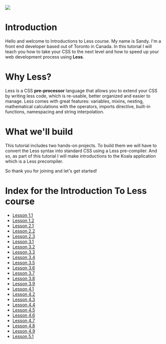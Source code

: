 ![](headers/1-1.jpg)
# Introduction

Hello and welcome to Introductions to Less course. My name is Sandy. I'm a front end developer based out of Toronto in Canada. In this tutorial I will teach you how to take your CSS to the next level and how to speed up your web development process using **Less**.

# Why Less?

Less is a CSS **pre-processor** language that allows you to extend your CSS by writing less code, which is re-usable, better organized and easier to manage. Less comes with great features: variables, mixins, nesting, mathematical calculations with the operators, imports directive, built-in functions, namespacing and string interpolation.

# What we'll build

This tutorial includes two hands-on projects. To build them we will have to convert the Less syntax into standard CSS using a Less pre-compiler. And so, as part of this tutorial I will make introductions to the Koala application which is a Less precompiler.

So thank you for joining and let's get started!

# Index for the Introduction To Less course

* [Lesson 1.1](Introduction_to_Less/lesson1.1.md)
* [Lesson 1.2](Introduction_to_Less/lesson1.2.md)
* [Lesson 2.1](Introduction_to_Less/lesson2.1.md)
* [Lesson 2.2](Introduction_to_Less/lesson2.2.md)
* [Lesson 2.3](Introduction_to_Less/lesson2.3.md)
* [Lesson 3.1](Introduction_to_Less/lesson3.1.md)
* [Lesson 3.2](Introduction_to_Less/lesson3.2.md)
* [Lesson 3.3](Introduction_to_Less/lesson3.3.md)
* [Lesson 3.4](Introduction_to_Less/lesson3.4.md)
* [Lesson 3.5](Introduction_to_Less/lesson3.5.md)
* [Lesson 3.6](Introduction_to_Less/lesson3.6.md)
* [Lesson 3.7](Introduction_to_Less/lesson3.7.md)
* [Lesson 3.8](Introduction_to_Less/lesson3.8.md)
* [Lesson 3.9](Introduction_to_Less/lesson3.9.md)
* [Lesson 4.1](Introduction_to_Less/lesson4.1.md)
* [Lesson 4.2](Introduction_to_Less/lesson4.2.md)
* [Lesson 4.3](Introduction_to_Less/lesson4.3.md)
* [Lesson 4.4](Introduction_to_Less/lesson4.4.md)
* [Lesson 4.5](Introduction_to_Less/lesson4.5.md)
* [Lesson 4.6](Introduction_to_Less/lesson4.6.md)
* [Lesson 4.7](Introduction_to_Less/lesson4.7.md)
* [Lesson 4.8](Introduction_to_Less/lesson4.8.md)
* [Lesson 4.9](Introduction_to_Less/lesson4.9.md)
* [Lesson 5.1](Introduction_to_Less/lesson5.1.md)
